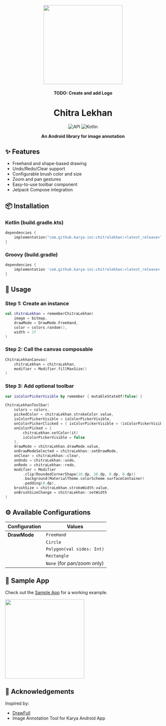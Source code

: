 <div align="center">
  <img src='https://github.com/karya-inc/RawAudioRecorder/assets/69595691/1d70ff80-7639-4ab7-8fd4-3da69d95ca4e' width='256px' />
</div>

<h4 align="center">TODO: Create and add Logo</h4>

<h1 align="center">Chitra Lekhan</h1>

<p align="center">
  <img alt="API" src="https://img.shields.io/badge/Api%2021+-50f270?logo=android&logoColor=black&style=for-the-badge"/>
  <img alt="Kotlin" src="https://img.shields.io/badge/Kotlin-a503fc?logo=kotlin&logoColor=white&style=for-the-badge"/>
</p>

<p align="center"><b>An Android library for image annotation</b></p>

## ✨ Features

- Freehand and shape-based drawing
- Undo/Redo/Clear support
- Configurable brush color and size
- Zoom and pan gestures
- Easy-to-use toolbar component
- Jetpack Compose integration

## 📦 Installation

### Kotlin (build.gradle.kts)

```kotlin
dependencies {
    implementation("com.github.karya-inc:chitralekhan:<latest_release>")
}
```

### Groovy (build.gradle)

```groovy
dependencies {
    implementation 'com.github.karya-inc:chitralekhan:<latest_release>'
}
```

## 🚀 Usage

### Step 1: Create an instance

```kotlin
val chitraLekhan = rememberChitraLekhan(
    image = bitmap,
    drawMode = DrawMode.FreeHand,
    color = colors.random(),
    width = 1f
)
```

### Step 2: Call the canvas composable

```kotlin
ChitraLekhanCanvas(
    chitraLekhan = chitraLekhan,
    modifier = Modifier.fillMaxSize()
)
```

### Step 3: Add optional toolbar

```kotlin
var isColorPickerVisible by remember { mutableStateOf(false) }

ChitraLekhanToolbar(
    colors = colors,
    pickedColor = chitraLekhan.strokeColor.value,
    isColorPickerVisible = isColorPickerVisible,
    onColorPickerClicked = { isColorPickerVisible = !isColorPickerVisible },
    onColorPicked = {
        chitraLekhan.setColor(it)
        isColorPickerVisible = false
    },
    drawMode = chitraLekhan.drawMode.value,
    onDrawModeSelected = chitraLekhan::setDrawMode,
    onClear = chitraLekhan::clear,
    onUndo = chitraLekhan::undo,
    onRedo = chitraLekhan::redo,
    modifier = Modifier
        .clip(RoundedCornerShape(16.dp, 16.dp, 0.dp, 0.dp))
        .background(MaterialTheme.colorScheme.surfaceContainer)
        .padding(8.dp),
    brushSize = chitraLekhan.strokeWidth.value,
    onBrushSizeChange = chitraLekhan::setWidth
)
```

## ⚙️ Available Configurations

| Configuration | Values |
|---------------|--------|
| **DrawMode** | `FreeHand` |
| | `Circle` |
| | `Polygon(val sides: Int)` |
| | `Rectangle` |
| | `None` (for pan/zoom only) |

## 📱 Sample App

Check out the [Sample App](https://github.com/karya-inc/ChitraLekhan/tree/master/app) for a working example.

<img src='https://github.com/user-attachments/assets/475e3b31-29df-4ef8-8869-a96f88bde645' width='256'/>

## 🙏 Acknowledgements

Inspired by:
- [DrawFull](https://github.com/thedroiddiv/DrawFull)
- Image Annotation Tool for Karya Android App
